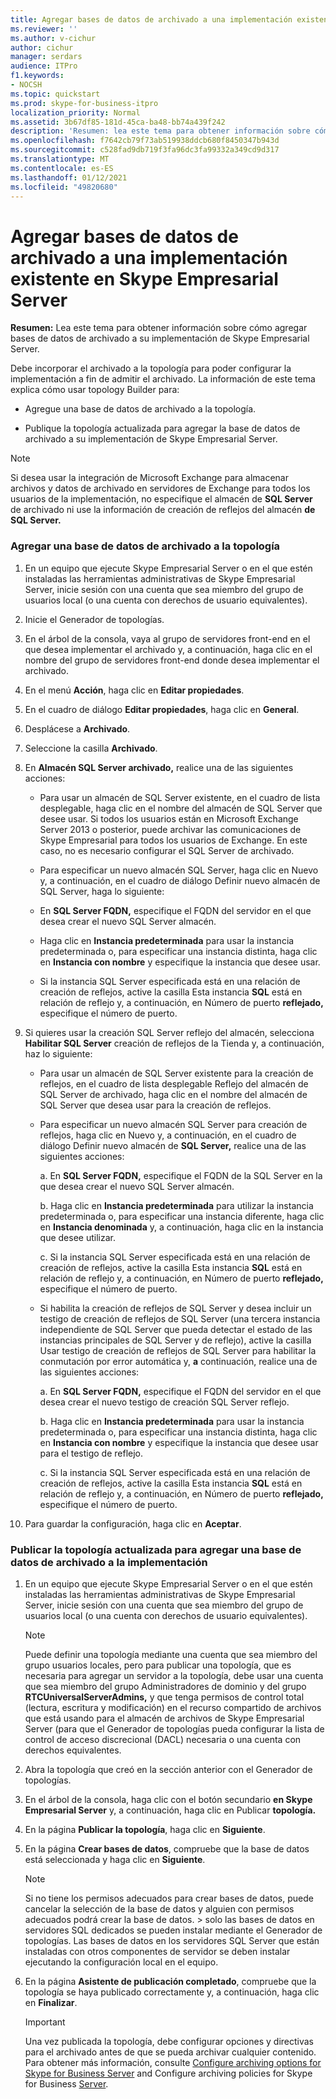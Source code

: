 ```yaml
---
title: Agregar bases de datos de archivado a una implementación existente en Skype Empresarial Server
ms.reviewer: ''
ms.author: v-cichur
author: cichur
manager: serdars
audience: ITPro
f1.keywords:
- NOCSH
ms.topic: quickstart
ms.prod: skype-for-business-itpro
localization_priority: Normal
ms.assetid: 3b67df85-181d-45ca-ba48-bb74a439f242
description: 'Resumen: lea este tema para obtener información sobre cómo agregar bases de datos de archivado a la implementación de Skype Empresarial Server.'
ms.openlocfilehash: f7642cb79f73ab519938ddcb680f8450347b943d
ms.sourcegitcommit: c528fad9db719f3fa96dc3fa99332a349cd9d317
ms.translationtype: MT
ms.contentlocale: es-ES
ms.lasthandoff: 01/12/2021
ms.locfileid: "49820680"
---
```

# <a name="add-archiving-databases-to-an-existing-deployment-in-skype-for-business-server"></a>Agregar bases de datos de archivado a una implementación existente en Skype Empresarial Server
 
**Resumen:** Lea este tema para obtener información sobre cómo agregar bases de datos de archivado a su implementación de Skype Empresarial Server.
  
Debe incorporar el archivado a la topología para poder configurar la implementación a fin de admitir el archivado. La información de este tema explica cómo usar topology Builder para:
  
- Agregue una base de datos de archivado a la topología.
    
- Publique la topología actualizada para agregar la base de datos de archivado a su implementación de Skype Empresarial Server.
    
> [!NOTE]
> Si desea usar la integración de Microsoft Exchange para almacenar archivos y datos de archivado en servidores de Exchange para todos los usuarios de la implementación, no especifique el almacén de **SQL Server** de archivado ni use la información de creación de reflejos del almacén **de SQL Server.**
  
### <a name="add-an-archiving-database-to-your-topology"></a>Agregar una base de datos de archivado a la topología

1. En un equipo que ejecute Skype Empresarial Server o en el que estén instaladas las herramientas administrativas de Skype Empresarial Server, inicie sesión con una cuenta que sea miembro del grupo de usuarios local (o una cuenta con derechos de usuario equivalentes).
    
2. Inicie el Generador de topologías.
    
3. En el árbol de la consola, vaya al grupo de servidores front-end en el que desea implementar el archivado y, a continuación, haga clic en el nombre del grupo de servidores front-end donde desea implementar el archivado.
    
4. En el menú **Acción**, haga clic en **Editar propiedades**. 
    
5. En el cuadro de diálogo **Editar propiedades**, haga clic en **General**.
    
6. Desplácese a  **Archivado**.
    
7. Seleccione la casilla **Archivado**.
    
8. En **Almacén SQL Server archivado,** realice una de las siguientes acciones:
    
   - Para usar un almacén de  SQL Server existente, en el cuadro de lista desplegable, haga clic en el nombre del almacén de SQL Server que desee usar. Si todos los usuarios están en Microsoft Exchange Server 2013 o posterior, puede archivar las comunicaciones de Skype Empresarial para todos los usuarios de Exchange. En este caso, no es necesario configurar el SQL Server de archivado.
    
   - Para especificar un nuevo almacén SQL Server, haga clic  en Nuevo y, a continuación, en el cuadro de diálogo Definir nuevo almacén de SQL Server, haga lo siguiente: 
    
   - En **SQL Server FQDN,** especifique el FQDN del servidor en el que desea crear el nuevo SQL Server almacén.
    
   - Haga clic en **Instancia predeterminada** para usar la instancia predeterminada o, para especificar una instancia distinta, haga clic en  **Instancia con nombre** y especifique la instancia que desee usar.
    
   - Si la instancia SQL Server especificada está en una relación de creación de reflejos, active la casilla Esta instancia **SQL** está en relación de reflejo y, a continuación, en Número de puerto **reflejado,** especifique el número de puerto.
    
9. Si quieres usar la creación SQL Server reflejo del almacén, selecciona **Habilitar SQL Server** creación de reflejos de la Tienda y, a continuación, haz lo siguiente:
    
   - Para usar un almacén de SQL Server existente para  la creación de reflejos, en el cuadro de lista desplegable Reflejo del almacén de SQL Server de archivado, haga clic en el nombre del almacén de SQL Server que desea usar para la creación de reflejos.
    
   - Para especificar un nuevo almacén SQL Server para creación de reflejos, haga clic en Nuevo y, a continuación, en el cuadro de diálogo Definir nuevo almacén de **SQL Server,** realice una de las siguientes acciones:
    
     a. En **SQL Server FQDN,** especifique el FQDN de la SQL Server en la que desea crear el nuevo SQL Server almacén.
    
     b. Haga clic en **Instancia predeterminada** para utilizar la instancia predeterminada o, para especificar una instancia diferente, haga clic en **Instancia denominada** y, a continuación, haga clic en la instancia que desee utilizar.
    
     c. Si la instancia SQL Server especificada está en una relación de creación de reflejos, active la casilla Esta instancia **SQL** está en relación de reflejo y, a continuación, en Número de puerto **reflejado,** especifique el número de puerto.
    
   - Si habilita la creación de reflejos de SQL Server y desea incluir un testigo de creación de reflejos de SQL Server (una tercera instancia independiente de SQL Server que pueda detectar el estado de las instancias principales de SQL Server y de reflejo), active la casilla Usar testigo de creación de reflejos de SQL Server para habilitar la conmutación por error automática y, **a** continuación, realice una de las siguientes acciones:
    
     a. En **SQL Server FQDN,** especifique el FQDN del servidor en el que desea crear el nuevo testigo de creación SQL Server reflejo.
    
     b. Haga clic en **Instancia predeterminada** para usar la instancia predeterminada o, para especificar una instancia distinta, haga clic en  **Instancia con nombre** y especifique la instancia que desee usar para el testigo de reflejo.
    
     c. Si la instancia SQL Server especificada está en una relación de creación de reflejos, active la casilla Esta instancia **SQL** está en relación de reflejo y, a continuación, en Número de puerto **reflejado,** especifique el número de puerto.
    
10. Para guardar la configuración, haga clic en **Aceptar**.
    
### <a name="publish-the-updated-topology-to-add-an-archiving-database-to-your-deployment"></a>Publicar la topología actualizada para agregar una base de datos de archivado a la implementación

1. En un equipo que ejecute Skype Empresarial Server o en el que estén instaladas las herramientas administrativas de Skype Empresarial Server, inicie sesión con una cuenta que sea miembro del grupo de usuarios local (o una cuenta con derechos de usuario equivalentes).
    
    > [!NOTE]
    > Puede definir una topología mediante una cuenta que sea miembro del grupo usuarios locales, pero para publicar una topología, que es necesaria para agregar  un servidor a la topología, debe usar una cuenta que sea miembro del grupo Administradores de dominio y del grupo **RTCUniversalServerAdmins,** y que tenga permisos de control total (lectura, escritura y modificación) en el recurso compartido de archivos que está usando para el almacén de archivos de Skype Empresarial Server (para que el Generador de topologías pueda configurar la lista de control de acceso discrecional (DACL) necesaria o una cuenta con derechos equivalentes.
  
2. Abra la topología que creó en la sección anterior con el Generador de topologías.
    
3. En el árbol de la consola, haga clic con el botón secundario **en Skype Empresarial Server** y, a continuación, haga clic en Publicar **topología.**
    
4. En la página **Publicar la topología**, haga clic en **Siguiente**.
    
5. En la página **Crear bases de datos**, compruebe que la base de datos está seleccionada y haga clic en **Siguiente**. 
    
    > [!NOTE]
    > Si no tiene los permisos adecuados para crear bases de datos, puede cancelar la selección de la base de datos y alguien con permisos adecuados podrá crear la base de datos. > solo las bases de datos en servidores SQL dedicados se pueden instalar mediante el Generador de topologías. Las bases de datos en los servidores SQL Server que están instaladas con otros componentes de servidor se deben instalar ejecutando la configuración local en el equipo. 
  
6. En la página **Asistente de publicación completado**, compruebe que la topología se haya publicado correctamente y, a continuación, haga clic en **Finalizar**.
    
    > [!IMPORTANT]
    > Una vez publicada la topología, debe configurar opciones y directivas para el archivado antes de que se pueda archivar cualquier contenido. Para obtener más información, consulte [Configure archiving options for Skype for Business Server](configure-archiving-options.md) and Configure archiving policies for Skype for Business [Server](configure-archiving-policies.md). 
  

